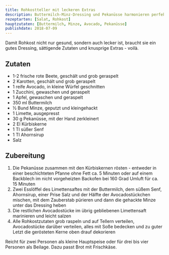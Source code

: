 ```yaml
---
title: Rohkostteller mit leckeren Extras
description: Buttermilch-Minz-Dressing und Pekanüsse harmonieren perfekt dazu
rezeptarten: [Salat, Rohkost]
hauptzutaten: [Buttermilch, Minze, Avocado, Pekanüsse]
publishdate: 2018-07-09
---
```


Damit Rohkost nicht nur gesund, sondern auch lecker ist, braucht sie ein gutes Dressing, sättigende Zutaten und knusprige Extras - voilà.


## Zutaten

- 1-2 frische rote Beete, geschält und grob geraspelt
- 2 Karotten, geschält und grob geraspelt
- 1 reife Avocado, in kleine Würfel geschnitten
- 1 Zucchini, gewaschen und geraspelt
- 1 Apfel, gewaschen und geraspelt
- 350 ml Buttermilch
- ½ Bund Minze, geputzt und kleingehackt
- 1 Limette, ausgepresst
- 30 g Pekanüsse, mit der Hand zerkleinert
- 2 El Kürbiskerne
- 1 Tl süßer Senf
- 1 Tl Ahornsirup
- Salz


## Zubereitung

1. Die Pekanüsse zusammen mit den Kürbiskernen rösten - entweder in einer beschichteten Pfanne ohne Fett ca. 5 Minuten oder auf einem Backblech im nicht vorgeheizten Backofen bei 160 Grad Umluft für ca. 15 Minuten
2. Zwei Esslöffel des Limettensaftes mit der Buttermilch, dem süßem Senf, Ahornsirup, einer Prise Salz und der Hälfte der Avocadostückchen mischen, mit dem Zauberstab pürieren und dann die gehackte Minze unter das Dressing heben
3. Die restlichen Avocadostücke im übrig gebliebenen Limettensaft marinieren und leicht salzen
4. Alle Rohkostzutaten grob raspeln und auf Tellern verteilen, Avocadostücke darüber verteilen, alles mit Soße bedecken und zu guter Letzt die gerösteten Kerne oben drauf dekorieren

Reicht für zwei Personen als kleine Hauptspeise oder für drei bis vier Personen als Beilage. Dazu passt Brot mit Frischkäse.

